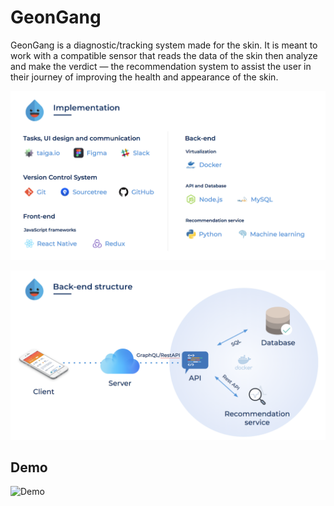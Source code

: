 # GeonGang

GeonGang is a diagnostic/tracking system made for the skin. It is meant to work with a 
compatible sensor that reads the data of the skin then analyze and make the verdict — the recommendation system to assist the user in their journey of improving the health and 
appearance of the skin. 



![Technology Stack](screenshots/techstack.png)


![Architechture](screenshots/architechture.png)


## Demo


![Demo](screenshots/geongang_demo.gif)
